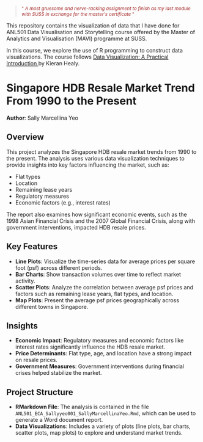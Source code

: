 
><p style="font-size: 12px; color: brown;">"<em> A most gruesome and nerve-racking assignment to finish as my last module with SUSS in exchange for the master's certificate </em>"  </p>


This repository contains the visualization of data that I have done for ANL501 Data Visualisation and Storytelling course offered by the Master of Analytics and Visualisation (MAVI) programme at SUSS.

In this course, we explore the use of R programming to construct data visualizations. The course follows <a href="https://socviz.co/"> Data Visualization: A Practical Introduction </a> by Kieran Healy.


# Singapore HDB Resale Market Trend From 1990 to the Present

**Author**: Sally Marcellina Yeo  

## Overview

This project analyzes the Singapore HDB resale market trends from 1990 to the present. The analysis uses various data visualization techniques to provide insights into key factors influencing the market, such as:

- Flat types
- Location
- Remaining lease years
- Regulatory measures
- Economic factors (e.g., interest rates)

The report also examines how significant economic events, such as the 1998 Asian Financial Crisis and the 2007 Global Financial Crisis, along with government interventions, impacted HDB resale prices.

## Key Features

- **Line Plots**: Visualize the time-series data for average prices per square foot (psf) across different periods.
- **Bar Charts**: Show transaction volumes over time to reflect market activity.
- **Scatter Plots**: Analyze the correlation between average psf prices and factors such as remaining lease years, flat types, and location.
- **Map Plots**: Present the average psf prices geographically across different towns in Singapore.

## Insights

- **Economic Impact**: Regulatory measures and economic factors like interest rates significantly influence the HDB resale market.
- **Price Determinants**: Flat type, age, and location have a strong impact on resale prices.
- **Government Measures**: Government interventions during financial crises helped stabilize the market.

## Project Structure

- **RMarkdown File**: The analysis is contained in the file `ANL501_ECA_Sallyyeo001_SallyMarcellinaYeo.Rmd`, which can be used to generate a Word document report.
- **Data Visualizations**: Includes a variety of plots (line plots, bar charts, scatter plots, map plots) to explore and understand market trends.

